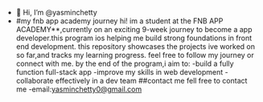 - 👋 Hi, I’m @yasminchetty
- #my fnb app academy journey
hi! im a student at the FNB APP ACADEMY**,currently on an exciting 9-week journey to become a app developer.this program ios helping me build strong
foundations in front end development.
this repository showcases the projects ive worked on so far,and tracks my learning progress.
feel free to follow my journey or connect with me.
by the end of the program,i aim to:
-build a fully function full-stack app
-improve my skills in web development
-collaborate effectively in a dev team
##contact me
fell free to contact me
-email:yasminchetty0@gmail.com


<!---
yasminchetty/yasminchetty is a ✨ special ✨ repository because its `README.md` (this file) appears on your GitHub profile.
You can click the Preview link to take a look at your changes.
--->
